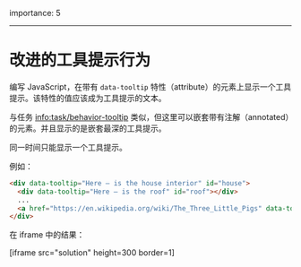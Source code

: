 importance: 5

---

# 改进的工具提示行为

编写 JavaScript，在带有 `data-tooltip` 特性（attribute）的元素上显示一个工具提示。该特性的值应该成为工具提示的文本。

与任务 <info:task/behavior-tooltip> 类似，但这里可以嵌套带有注解（annotated）的元素。并且显示的是嵌套最深的工具提示。

同一时间只能显示一个工具提示。

例如：

```html
<div data-tooltip="Here – is the house interior" id="house">
  <div data-tooltip="Here – is the roof" id="roof"></div>
  ...
  <a href="https://en.wikipedia.org/wiki/The_Three_Little_Pigs" data-tooltip="Read on…">Hover over me</a>
</div>
```

在 iframe 中的结果：

[iframe src="solution" height=300 border=1]

